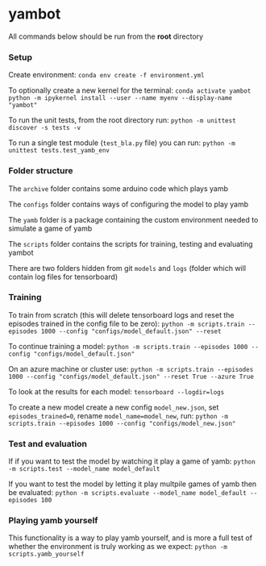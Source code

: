 # yambot

All commands below should be run from the **root** directory

### Setup
Create environment:
`conda env create -f environment.yml`

To optionally create a new kernel for the terminal:
`conda activate yambot`
`python -m ipykernel install --user --name myenv --display-name "yambot"`

To run the unit tests, from the root directory run:
`python -m unittest discover -s tests -v`

To run a single test module (`test_bla.py` file) you can run:
`python -m unittest tests.test_yamb_env`

### Folder structure
The `archive` folder contains some arduino code which plays yamb

The `configs` folder contains ways of configuring the model to play yamb

The `yamb` folder is a package containing the custom environment needed to simulate a game of yamb

The `scripts` folder contains the scripts for training, testing and evaluating yambot

There are two folders hidden from git `models` and `logs` (folder which will contain log files for tensorboard)

### Training
To train from scratch (this will delete tensorboard logs and reset the episodes trained in the config file to be zero):
`python -m scripts.train --episodes 1000 --config "configs/model_default.json" --reset`

To continue training a model:
`python -m scripts.train --episodes 1000 --config "configs/model_default.json"`

On an azure machine or cluster use:
`python -m scripts.train --episodes 1000 --config "configs/model_default.json" --reset True --azure True`

To look at the results for each model:
`tensorboard --logdir=logs`

To create a new model create a new config `model_new.json`, set `episodes_trained=0`, rename `model_name=model_new`, run:
`python -m scripts.train --episodes 1000 --config "configs/model_new.json"`

### Test and evaluation
If if you want to test the model by watching it play a game of yamb:
`python -m scripts.test --model_name model_default`

If you want to test the model by letting it play multpile games of yamb then be evaluated:
`python -m scripts.evaluate --model_name model_default --episodes 100`

### Playing yamb yourself
This functionality is a way to play yamb yourself, and is more a full test of whether the environment is truly working as we expect:
`python -m scripts.yamb_yourself`